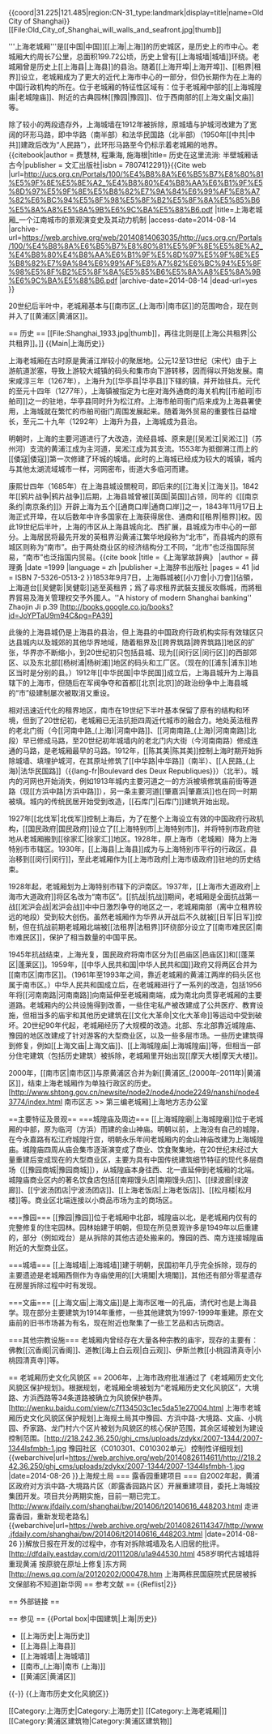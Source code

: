 {{coord|31.225|121.485|region:CN-31_type:landmark|display=title|name=Old City of Shanghai}}
[[File:Old_City_of_Shanghai_will_walls_and_seafront.jpg|thumb]]

'''上海老城厢'''是[[中国|中国]][[上海|上海]]的历史城区，是历史上的市中心。老城厢大约周长7公里，总面积199.72公顷，历史上曾有[[上海城墙|城墙]]环绕。老城厢曾是历史上[[上海县|上海县]]的县治。随着[[上海开埠|上海开埠]]、[[租界|租界]]设立，老城厢成为了更大的近代上海市中心的一部分，但仍长期作为在上海的中国行政机构的所在。位于老城厢的特征性区域有：位于老城厢中部的[[上海城隍庙|老城隍庙]]、附近的古典园林[[豫园|豫园]]、位于西南部的[[上海文庙|文庙]]等。

除了较小的两段遗存外，上海城墙在1912年被拆除，原城墙与护城河改建为了宽阔的环形马路，即中华路（南半部）和法华民国路（北半部）（1950年[[中共|中共]]建政后改为“人民路”），此环形马路至今仍标示着老城厢的地界。<ref>{{citebook|author = 费慧林, 程秉海, 施海根|title= 历史在这里流淌: 半壁城厢话古今|publisher = 文汇出版社|isbn = 7807412291}}</ref><ref name=a>{{Cite web |url=http://ucs.org.cn/Portals/100/%E4%B8%8A%E6%B5%B7%E8%80%81%E5%9F%8E%E5%8E%A2_%E4%B8%80%E4%B8%AA%E6%B1%9F%E5%8D%97%E5%9F%8E%E5%B8%82%E7%9A%84%E6%99%AF%E8%A7%82%E6%BC%94%E5%8F%98%E5%8F%B2%E5%8F%8A%E5%85%B6%E5%8A%A8%E5%8A%9B%E6%9C%BA%E5%88%B6.pdf |title=上海老城厢_一个江南城市的景观演变史及其动力机制 |access-date=2014-08-14 |archive-url=https://web.archive.org/web/20140814063035/http://ucs.org.cn/Portals/100/%E4%B8%8A%E6%B5%B7%E8%80%81%E5%9F%8E%E5%8E%A2_%E4%B8%80%E4%B8%AA%E6%B1%9F%E5%8D%97%E5%9F%8E%E5%B8%82%E7%9A%84%E6%99%AF%E8%A7%82%E6%BC%94%E5%8F%98%E5%8F%B2%E5%8F%8A%E5%85%B6%E5%8A%A8%E5%8A%9B%E6%9C%BA%E5%88%B6.pdf |archive-date=2014-08-14 |dead-url=yes }}</ref>

20世纪后半叶中，老城厢基本与[[南市区_(上海市)|南市区]]的范围吻合，现在则并入了[[黄浦区|黄浦区]]。

== 历史 ==
[[File:Shanghai_1933.jpg|thumb]]，再往北则是[[上海公共租界|公共租界]]。]]
{{Main|上海历史}}

上海老城厢在古时原是黄浦江岸较小的聚居地。公元12至13世纪（宋代）由于上游航道淤塞，导致上游较大城镇的码头和集市向下游转移，因而得以开始发展。南宋咸淳三年（1267年），上海升为[[华亭县|华亭县]]下辖的镇，并开始驻兵。元代的至元十四年（1277年），上海镇被指定为七座对海外通商的海关机构[[市舶司|市舶司]]之一的驻地，华亭县同时升为松江府。上海市舶司衙门后来成为上海县署使用，上海城就在繁忙的市舶司衙门周围发展起来。随着海外贸易的重要性日益增长，至元二十九年（1292年）上海升为县，上海城成为县治。

明朝时，上海的主要河道进行了大改造，流经县城、原来是[[吴淞江|吴淞江]]（苏州河）支流的黄浦江成为主河道，吴淞江成为其支流。1553年为抵御溯江而上的[[倭寇|倭寇]]第一次修建了环城的城墙。此时的上海城已经成为较大的城镇，城内与其他太湖流域城市一样，河网密布，街道大多临河而建。<ref name="a" />

康熙廿四年（1685年）在上海县城设關稅司，即后来的[[江海关|江海关]]。1842年[[鸦片战争|鸦片战争]]后期，上海县城曾被[[英国|英国]]占领，同年的《[[南京条约|南京条约]]》开辟上海为五个[[通商口岸|通商口岸]]之一，1843年11月17日上海正式开埠，在以后数年中许多国家在上海获得居住、通商和[[租界|租界]]权。因此19世纪后半叶，上海的市区从上海县城向北、西扩展，县城成为市中心的一部分。上海居民将最先开发的英租界沿黄浦江繁华地段称为“北市”，而县城内的原有城区则称为“南市”。由于两处商业区的经济结构分工不同，“北市”也泛指国际贸易，“南市”也泛指国内贸易。<ref>{{cite book |title =《上海掌故辞典》 |author = 薛理勇 |date =1999 |language = zh |publisher =上海辞书出版社 |pages = 41 |id = ISBN 7-5326-0513-2 }}</ref>1853年9月7日，上海縣城被[[小刀會|小刀會]]佔領，上海道台[[吴健彰|吴健彰]]逃至英租界；爲了尋求租界武裝支援反攻縣城，而將租界貿易及海关管理权交予外國人。<ref>''A history of modern Shanghai banking'' Zhaojin Ji p.39 [http://books.google.co.jp/books?id=JoYPTaU9m94C&pg=PA39]</ref>

此後的上海县城仍是上海县的县治，但上海县的中国政府行政机构实际有效辖区只达县城内以及城郊的其他华界地域，随着租界及[[跨界筑路|跨界筑路]]地区的扩张，华界亦不断缩小，到20世纪初只包括县城、现为[[闵行区|闵行区]]的西部郊区、以及东北部[[杨树浦|杨树浦]]地区的码头和工厂区。（现在的[[浦东|浦东]]地区当时是分别的县。）1912年[[中华民国|中华民国]]成立后，上海县城升为上海县辖下的上海市，但随后在军阀争夺和首都[[北京|北京]]的政治纷争中上海县城的“市”级建制屡次被取消又重设。

相对迅速近代化的租界地区，南市在19世纪下半叶基本保留了原有的结构和环境，但到了20世纪初，老城厢已无法抗拒四周近代城市的融合力。地处英法租界的老北门街（今[[河南中路_(上海)|河南中路]]、[[河南南路_(上海)|河南南路]]北段）早已修成马路，至20世纪初年城墙内的老北门内大街（今河南南路）修成连通的马路，是老城厢最早的马路。1912年，[[陈其美|陈其美]]控制上海时期开始拆除城墙、填埋护城河，在其原址修筑了[[中华路|中华路]]（南半）、[[人民路_(上海)|法华民国路]]（{{lang-fr|Boulevard des Deux Republiques}}）（北半）。城内的河网也开始消失，例如1913年城内主要河道之一的方浜被填修筑庙前街等道路（现[[方浜中路|方浜中路]]），另一条主要河道[[肇嘉浜|肇嘉浜]]也在同一时期被填。城内的传统民居开始受到改造，[[石库门|石库门]]建筑开始出现。<ref name="a" />

1927年[[北伐军|北伐军]]控制上海后，为了在整个上海设立有效的中国政府行政机构，[[国民政府|国民政府]]设立了[[上海特别市|上海特别市]]，并将特别市政府驻地从老城厢搬到[[徐家汇|徐家汇]]地区。1928年，原上海市（老城厢）降为上海特别市市辖区。1930年，[[上海县|上海县]]成为与上海特别市平行的行政区，县治移到[[闵行|闵行]]，至此老城厢作为[[上海市政府|上海市级政府]]驻地的历史结束。

1928年起，老城厢划为上海特别市辖下的沪南区。1937年，[[上海市大道政府|上海市大道政府]]将区名改为“南市区”。[[抗战|抗战]]期间，老城厢是全面抗战第一战[[淞沪会战|淞沪会战]]中中日激烈争夺的地区之一，老城厢南部（离中立租界较远的地段）受到较大创伤。虽然老城厢作为华界从开战后不久就被[[日军|日军]]控制，但在抗战前期老城厢北端被[[法租界|法租界]]环绕部分设立了[[南市难民区|南市难民区]]，保护了相当数量的中国平民。

1945年抗战结束，上海光复，国民政府将南市区分为[[邑庙区|邑庙区]]和[[蓬莱区|蓬莱区]]。1959年，[[中华人民共和国|中华人民共和国]]政府又将两区合并为[[南市区|南市区]]。（1961年至1993年之间，靠近老城厢的黄浦江两岸的码头区也属于南市区。）中华人民共和国成立后，在老城厢进行了一系列的改造，包括1956年将[[河南南路|河南南路]]向南延伸至老城厢南端，成为南北向贯穿老城厢的主要道路。老城厢内的公共设施得到改善，一些住宅私产被改建成了公共医疗、教育设施，但相当多的庙宇和其他历史建筑在[[文化大革命|文化大革命]]等运动中受到破坏。20世纪90年代起，老城厢经历了大规模的改造。北部、东北部靠近城隍庙、豫园的地区改建成了针对游客的大型商业区，以及一些多层市场。一些历史建筑得到修复，例如[[上海文庙|上海文庙]]、[[上海城隍庙|上海城隍庙]]等，但相当一部分住宅建筑（包括历史建筑）被拆除，老城厢里开始出现[[摩天大楼|摩天大楼]]。

2000年，[[南市区|南市区]]与原黄浦区合并为新[[黄浦区_(2000年–2011年)|黄浦区]]，结束上海老城厢作为单独行政区的历史。<ref>[http://www.shtong.gov.cn/newsite/node2/node4/node2249/nanshi/node43774/index.html 南市区志 >> 第三编老城厢]上海地方志办公室</ref>

==主要特征及景观==
===城隍庙及周边===
[[上海城隍廟|上海城隍廟]]位于老城厢的中部，原为临河（方浜）而建的金山神庙。明朝以前，上海没有自己的城隍，在今永嘉路有松江府城隍行宫，明朝永乐年间老城厢内的金山神庙改建为上海城隍庙。城隍庙四周从庙会集市逐渐演变成了商业、饮食聚集地，在20世纪末经过大量重建后变成现在的大型商业区，主要为具有中国传统建筑细节特征的现代多层商场（[[豫园商城|豫园商城]]），从城隍庙本身往西、北一直延伸到老城厢的北端。城隍庙商业区内的著名饮食店包括[[南翔馒头店|南翔馒头店]]、[[绿波廊|绿波廊]]、[[宁波汤团店|宁波汤团店]]、[[上海老饭店|上海老饭店]]、[[松月楼|松月楼]]等。商业区北端连接以小商品市场为主的商场区。

===豫园===
[[豫园|豫园]]位于老城厢中北部，城隍庙以北，是老城厢内仅有的完整修复的住宅园林。园林始建于明朝，但现在所见景观许多是1949年以后重建的，部分（例如戏台）是从拆除的其他古迹处搬来的。豫园的西、南方连接城隍庙附近的大型商业区。

===城墙===
[[上海城墙|上海城墙]]建于明朝，民国初年几乎完全拆除，现存的主要遗迹是老城厢西侧作为寺庙使用的[[大境閣|大境閣]]，其他还有部分零星遗存在房屋拆除过程中时有发现。

===文庙===
[[上海文庙|上海文庙]]是上海市区唯一的孔庙，清代时也是上海县学。现在部分主要建筑为1914年重修，一些其他建筑为1997-1999年重建。原在文庙前的旧书市场甚为有名，现在附近也聚集了一些工艺品和古玩商店。

===其他宗教设施===
老城厢内曾经存在大量各种宗教的庙宇，现存的主要有：佛教[[沉香阁|沉香阁]]、道教[[海上白云观|白云观]]、伊斯兰教[[小桃园清真寺|小桃园清真寺]]等。

== 老城厢历史文化风貌区 ==
2006年，上海市政府批准通过了《老城厢历史文化风貌区保护规划》。根据规划，老城厢全境被划为“老城厢历史文化风貌区”，大境路、方浜西路等34条道路被确立为风貌保护巷弄。<ref>[http://wenku.baidu.com/view/c7f134503c1ec5da51e27004.html 上海市老城厢历史文化风貌区保护规划]上海规土局</ref>其中豫园、方浜中路-大境路、文庙、小桃园、乔家路、龙门村六个区片被划为风貌区的核心保护范围，其余区域被划为建设控制范围。<ref>[http://218.242.36.250/ghj_cms/uploads/zdykx/2007-1344/2007-1344lsfmbh-1.jpg 豫园社区（C010301、C010302单元）控制性详细规划] {{webarchive|url=https://web.archive.org/web/20140826114611/http://218.242.36.250/ghj_cms/uploads/zdykx/2007-1344/2007-1344lsfmbh-1.jpg |date=2014-08-26 }}上海规土局</ref>
=== 露香园重建项目 ===
自2002年起，黄浦区政府对方浜中路-大境路片区（即露香园路片区）开展重建项目，委托上海城投集团开发。项目共分两期实施，目前一期已完工。<ref>[http://www.jfdaily.com/shanghai/bw/201406/t20140616_448203.html 走进露香园，重新发现老路名] {{webarchive|url=https://web.archive.org/web/20140826114347/http://www.jfdaily.com/shanghai/bw/201406/t20140616_448203.html |date=2014-08-26 }}解放日报</ref>在开发的过程中，亦有对拆除城墙及名人旧居的批评。<ref>[http://dfdaily.eastday.com/d/20111208/u1a944530.html 458岁明代古城墙将重现黄浦 按原貌在原址上修复]东方网</ref><ref>[http://news.qq.com/a/20120202/000478.htm 上海两栋民国庭院式民居被拆 文保部称不知道]新华网</ref>
== 参考文献 ==
{{Reflist|2}}

== 外部链接 ==

== 参见 ==
{{Portal box|中国建筑|上海|历史}}
* [[上海历史|上海历史]]
* [[上海县|上海县]]
* [[上海城墙|上海城墙]]
* [[南市_(上海)|南市 (上海)]]
* [[黄浦区|黄浦区]]

{{-}}
{{上海市历史文化风貌区}}

[[Category:上海历史|Category:上海历史]]
[[Category:上海老城厢|]]
[[Category:黄浦区建筑物|Category:黄浦区建筑物]]